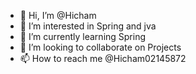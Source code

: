- 👋 Hi, I’m @Hicham
- 👀 I’m interested in Spring and jva
- 🌱 I’m currently learning Spring
- 💞️ I’m looking to collaborate on Projects 
- 📫 How to reach me @Hicham02145872

<!---
Hicham02145872/Hicham02145872 is a ✨ special ✨ repository because its `README.md` (this file) appears on your GitHub profile.
You can click the Preview link to take a look at your changes.
--->
